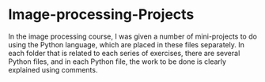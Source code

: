# Image-processing-Projects
In the image processing course, I was given a number of mini-projects to do using the Python language, which are placed in these files separately. In each folder that is related to each series of exercises, there are several Python files, and in each Python file, the work to be done is clearly explained using comments.
